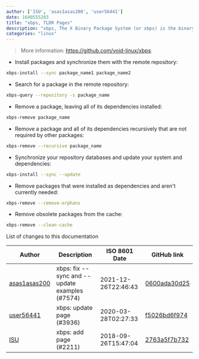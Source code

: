 ```yaml
---
author: ['ISU', 'asas1asas200', 'user56441']
date: 1640555203
title: "xbps, TLDR Pages"
description: "xbps, The X Binary Package System (or xbps) is the binary package system used by Void Linux."
categories: "linux"
---
```

> More information: <https://github.com/void-linux/xbps>.

- Install packages and synchronize them with the remote repository:

```bash
xbps-install --sync package_name1 package_name2
```

- Search for a package in the remote repository:

```bash
xbps-query --repository -s package_name
```

- Remove a package, leaving all of its dependencies installed:

```bash
xbps-remove package_name
```

- Remove a package and all of its dependencies recursively that are not required by other packages:

```bash
xbps-remove --recursive package_name
```

- Synchronize your repository databases and update your system and dependencies:

```bash
xbps-install --sync --update
```

- Remove packages that were installed as dependencies and aren't currently needed:

```bash
xbps-remove --remove-orphans
```

- Remove obsolete packages from the cache:

```bash
xbps-remove --clean-cache
```
List of changes to this documentation


Author | Description | ISO 8601 Date | GitHub link
------|-----|-----|-----
[asas1asas200](mailto:asas1asas200@gmail.com) | xbps: fix --sync and --update examples (#7574) | 2021-12-26T22:46:43 | [0600ada30d25](https://github.com/tldr-pages/tldr/commit/0600ada30d25630b360954a270878e7476082029)
[user56441](mailto:62631913+user56441@users.noreply.github.com) | xbps: update page (#3936) | 2020-03-28T02:27:33 | [f5026bd6f974](https://github.com/tldr-pages/tldr/commit/f5026bd6f974391ee4e99ba9007606b407b60ffe)
[ISU](mailto:isu17@users.noreply.github.com) | xbps: add page (#2211) | 2018-09-26T15:47:04 | [2763a5f7b732](https://github.com/tldr-pages/tldr/commit/2763a5f7b732eafd4d4a5c98c1838cc8c25d8402)

